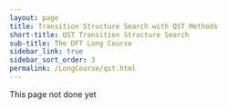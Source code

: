 ```yaml
---
layout: page
title: Transition Structure Search with QST Methods
short-title: QST Transition Structure Search
sub-title: The DFT Long Course
sidebar_link: true
sidebar_sort_order: 3
permalink: /LongCourse/qst.html
---
```


This page not done yet
